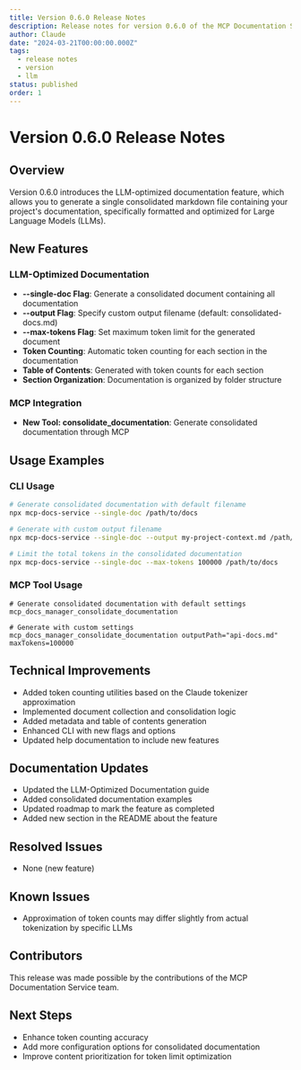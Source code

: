```yaml
---
title: Version 0.6.0 Release Notes
description: Release notes for version 0.6.0 of the MCP Documentation Service
author: Claude
date: "2024-03-21T00:00:00.000Z"
tags:
  - release notes
  - version
  - llm
status: published
order: 1
---
```


# Version 0.6.0 Release Notes

## Overview

Version 0.6.0 introduces the LLM-optimized documentation feature, which allows you to generate a single consolidated markdown file containing your project's documentation, specifically formatted and optimized for Large Language Models (LLMs).

## New Features

### LLM-Optimized Documentation

- **--single-doc Flag**: Generate a consolidated document containing all documentation
- **--output Flag**: Specify custom output filename (default: consolidated-docs.md)
- **--max-tokens Flag**: Set maximum token limit for the generated document
- **Token Counting**: Automatic token counting for each section in the documentation
- **Table of Contents**: Generated with token counts for each section
- **Section Organization**: Documentation is organized by folder structure

### MCP Integration

- **New Tool: consolidate_documentation**: Generate consolidated documentation through MCP

## Usage Examples

### CLI Usage

```bash
# Generate consolidated documentation with default filename
npx mcp-docs-service --single-doc /path/to/docs

# Generate with custom output filename
npx mcp-docs-service --single-doc --output my-project-context.md /path/to/docs

# Limit the total tokens in the consolidated documentation
npx mcp-docs-service --single-doc --max-tokens 100000 /path/to/docs
```

### MCP Tool Usage

```
# Generate consolidated documentation with default settings
mcp_docs_manager_consolidate_documentation

# Generate with custom settings
mcp_docs_manager_consolidate_documentation outputPath="api-docs.md" maxTokens=100000
```

## Technical Improvements

- Added token counting utilities based on the Claude tokenizer approximation
- Implemented document collection and consolidation logic
- Added metadata and table of contents generation
- Enhanced CLI with new flags and options
- Updated help documentation to include new features

## Documentation Updates

- Updated the LLM-Optimized Documentation guide
- Added consolidated documentation examples
- Updated roadmap to mark the feature as completed
- Added new section in the README about the feature

## Resolved Issues

- None (new feature)

## Known Issues

- Approximation of token counts may differ slightly from actual tokenization by specific LLMs

## Contributors

This release was made possible by the contributions of the MCP Documentation Service team.

## Next Steps

- Enhance token counting accuracy
- Add more configuration options for consolidated documentation
- Improve content prioritization for token limit optimization